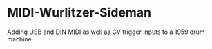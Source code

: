# MIDI-Wurlitzer-Sideman
Adding USB and DIN MIDI as well as CV trigger inputs to a 1959 drum machine
